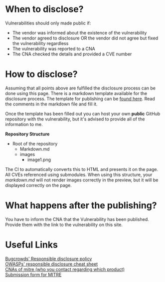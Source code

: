 # When to disclose?
Vulnerabilities should only made public if:
* The vendor was informed about the existence of the vulnerability
* The vendor agreed to disclosure OR the vendor did not agree but fixed the vulnerability regardless
* The vulnerability was reported to a CNA
* The CNA checked the details and provided a CVE number

# How to disclose?
Assuming that all points above are fulfilled the disclosure process can be done using this page. There is a markdown template available for the disclosure process. The template for publishing can be [found here](/template/publishTemplate.md). Read the comments in the markdown file and fill it.

Once the template has been filled out you can host your own **public** GitHub repository with the vulnerability, but it's advised to provide all of the information to me.

**Repository Structure**

* Root of the repository
  * Markdown.md
  * images
    * image1.png

The CI to automatically converts this to HTML and presents it on the page. All CVEs referenced using submodules. When using this structure, your *markdown.md* will not render images correctly in the preview, but it will be displayed correctly on the page. 


# What happens after the publishing?
You have to inform the CNA that the Vulnerability has been published. Provide them with the link to the vulnerability on this site.

# Useful Links
[Bugcrowds' Responsible disclosure policy](https://github.com/bugcrowd/disclosure-policy)   
[OWASPs' responsible disclosure cheat sheet](https://cheatsheetseries.owasp.org/cheatsheets/Vulnerability_Disclosure_Cheat_Sheet.html)  
[CNAs of mitre (who you contact regarding which product)](https://www.cve.org/PartnerInformation/ListofPartners)  
[Submission form for MITRE](https://cveform.mitre.org/)   
